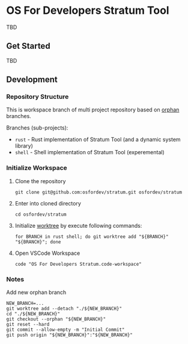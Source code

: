# OS For Developers Stratum Tool

TBD

## Get Started

TBD

## Development

### Repository Structure

This is workspace branch of multi project repository based on [orphan](https://git-scm.com/docs/git-checkout#Documentation/git-checkout.txt---orphanltnew-branchgt) branches.

Branches (sub-projects):

* `rust` - Rust implementation of Stratum Tool (and a dynamic system library)
* `shell` - Shell implementation of Stratum Tool (experemental)

### Initialize Workspace

1. Clone the repository
	```shell
	git clone git@github.com:osfordev/stratum.git osfordev/stratum
	```
1. Enter into cloned directory
	```shell
	cd osfordev/stratum
	```
1. Initialize [worktree](https://git-scm.com/docs/git-worktree) by execute following commands:
	```shell
	for BRANCH in rust shell; do git worktree add "${BRANCH}" "${BRANCH}"; done
	```
1. Open VSCode Workspace
	```shell
	code "OS For Developers Stratum.code-workspace"
	```


### Notes

Add new orphan branch

```shell
NEW_BRANCH=...
git worktree add --detach "./${NEW_BRANCH}"
cd "./${NEW_BRANCH}"
git checkout --orphan "${NEW_BRANCH}"
git reset --hard
git commit --allow-empty -m "Initial Commit"
git push origin "${NEW_BRANCH}":"${NEW_BRANCH}"
```
